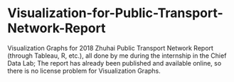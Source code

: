 # Visualization-for-Public-Transport-Network-Report
Visualization Graphs for 2018 Zhuhai Public Transport Network Report (through Tableau, R, etc.), all done by me during the internship in the Chief Data Lab;
The report has already been published and available online, so there is no license problem for Visualization Graphs.
